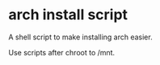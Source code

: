 # arch install script

A shell script to make installing arch easier.

Use scripts after chroot to /mnt.
